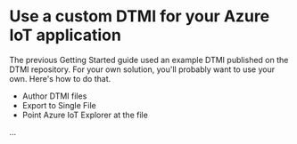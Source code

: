 # Use a custom DTMI for your Azure IoT application

The previous Getting Started guide used an example DTMI published on the DTMI repository. For your own solution, you'll 
probably want to use your own. Here's how to do that.

* Author DTMI files
* Export to Single File
* Point Azure IoT Explorer at the file

...